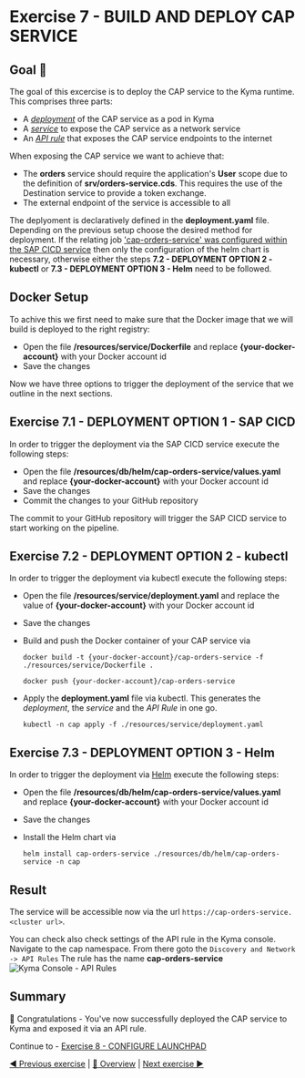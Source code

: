 # Exercise 7 - BUILD AND DEPLOY CAP SERVICE

## Goal 🎯

The goal of this excercise is to deploy the CAP service to the Kyma runtime. This comprises three parts:

- A [_deployment_](https://kubernetes.io/docs/concepts/workloads/controllers/deployment/) of the CAP service as a pod in Kyma
- A [_service_](https://kubernetes.io/docs/concepts/services-networking/service/) to expose the CAP service as a network service
- An [_API rule_](https://kyma-project.io/docs/kyma/latest/05-technical-reference/00-custom-resources/apix-01-apirule) that exposes the CAP service endpoints to the internet

When exposing the CAP service we want to achieve that:

- The **orders** service should require the application's **User** scope due to the definition of **srv/orders-service.cds**. This requires the use of the Destination service to provide a token exchange.
- The external endpoint of the service is accessible to all

The deplyoment is declaratively defined in the **deployment.yaml** file. Depending on the previous setup choose the desired method for deployment. If the relating job ['cap-orders-service' was configured within the SAP CICD service](../ex3#exercise-351---cap-orders-service) then only the configuration of the helm chart is necessary, otherwise either the steps **7.2 - DEPLOYMENT OPTION 2 - kubectl** or **7.3 - DEPLOYMENT OPTION 3 - Helm** need to be followed.

## Docker Setup

To achive this we first need to make sure that the Docker image that we will build is deployed to the right registry:

- Open the file **/resources/service/Dockerfile** and replace **{your-docker-account}** with your Docker account id
- Save the changes

Now we have three options to trigger the deployment of the service that we outline in the next sections.

## Exercise 7.1 - DEPLOYMENT OPTION 1 - SAP CICD

In order to trigger the deployment via the SAP CICD service execute the following steps:

- Open the file **/resources/db/helm/cap-orders-service/values.yaml** and replace **{your-docker-account}** with your Docker account id
- Save the changes
- Commit the changes to your GitHub repository

The commit to your GitHub repository will trigger the SAP CICD service to start working on the pipeline. 

## Exercise 7.2 - DEPLOYMENT OPTION 2 - kubectl

In order to trigger the deployment via kubectl execute the following steps:

- Open the file **/resources/service/deployment.yaml** and replace the value of **{your-docker-account}** with your Docker account id
- Save the changes
- Build and push the Docker container of your CAP service via

  ```shell
  docker build -t {your-docker-account}/cap-orders-service -f ./resources/service/Dockerfile .

  docker push {your-docker-account}/cap-orders-service
  ```

- Apply the **deployment.yaml** file via kubectl. This generates the _deployment_, the _service_ and the _API Rule_ in one go.

  ```shell
  kubectl -n cap apply -f ./resources/service/deployment.yaml
  ```

## Exercise 7.3 - DEPLOYMENT OPTION 3 - Helm

In order to trigger the deployment via [Helm](https://helm.sh/) execute the following steps:

- Open the file **/resources/db/helm/cap-orders-service/values.yaml** and replace **{your-docker-account}** with your Docker account id
- Save the changes
- Install the Helm chart via

  ```shell
  helm install cap-orders-service ./resources/db/helm/cap-orders-service -n cap
  ```

## Result

The service will be accessible now via the url `https://cap-orders-service.<cluster url>`.

You can check also check settings of the API rule in the Kyma console. Navigate to the cap namespace. From there goto the `Discovery and Network -> API Rules` The rule has the name **cap-orders-service**
![Kyma Console - API Rules](/exercises/ex7/images/kymaconsole_apirules.png)

## Summary

🎉 Congratulations - You've now successfully deployed the CAP service to Kyma and exposed it via an API rule.

Continue to - [Exercise 8 - CONFIGURE LAUNCHPAD](../ex8/README.md)

[◀ Previous exercise](../ex6/README.md) | [🔼 Overview](../../README.md) | [Next exercise ▶](../ex8/README.md)
